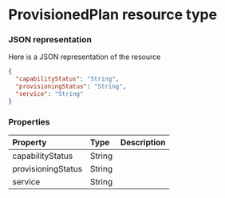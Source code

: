 # ProvisionedPlan resource type



### JSON representation

Here is a JSON representation of the resource

```json
{
  "capabilityStatus": "String",
  "provisioningStatus": "String",
  "service": "String"
}

```
### Properties
| Property	   | Type	|Description|
|:---------------|:--------|:----------|
|capabilityStatus|String||
|provisioningStatus|String||
|service|String||

<!-- uuid: cc73858c-e163-4328-bc86-2ace367226ae
2015-10-09 18:16:07 UTC -->